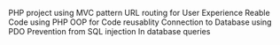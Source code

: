 PHP project using MVC pattern
URL routing for User Experience
Reable Code using PHP OOP for Code reusablity
Connection to Database using PDO
Prevention from SQL injection In database queries
